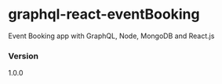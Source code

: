 # graphql-react-eventBooking

Event Booking app with GraphQL, Node, MongoDB and React.js

### Version
1.0.0



